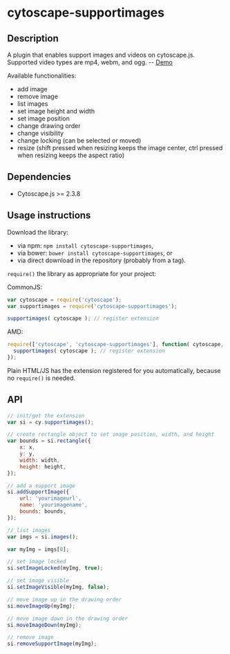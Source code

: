 cytoscape-supportimages
================================================================================


## Description

A plugin that enables support images and videos on cytoscape.js.  Supported video types are mp4, webm, and ogg. -- [Demo](https://codepen.io/ninadpchaudhari/pen/rdWMJE)

Available functionalities:
 * add image
 * remove image
 * list images
 * set image height and width
 * set image position
 * change drawing order
 * change visibility
 * change locking (can be selected or moved)
 * resize (shift pressed when resizing keeps the image center, ctrl pressed when resizing keeps the aspect ratio)


## Dependencies

 * Cytoscape.js >= 2.3.8

## Usage instructions

Download the library:
 * via npm: `npm install cytoscape-supportimages`,
 * via bower: `bower install cytoscape-supportimages`, or
 * via direct download in the repository (probably from a tag).

`require()` the library as appropriate for your project:

CommonJS:
```js
var cytoscape = require('cytoscape');
var supportimages = require('cytoscape-supportimages');

supportimages( cytoscape ); // register extension
```

AMD:
```js
require(['cytoscape', 'cytoscape-supportimages'], function( cytoscape, supportimages ){
  supportimages( cytoscape ); // register extension
});
```

Plain HTML/JS has the extension registered for you automatically, because no `require()` is needed.


## API



```js
// init/get the extension
var si = cy.supportimages();

// create rectangle object to set image position, width, and height
var bounds = si.rectangle({
	x: x,
	y: y,
	width: width,
	height: height,
});

// add a support image
si.addSupportImage({
	url: 'yourimageurl',
	name: 'yourimagename',
	bounds: bounds,
});

// list images
var imgs = si.images();

var myImg = imgs[0];

// set image locked
si.setImageLocked(myImg, true);

// set image visible
si.setImageVisible(myImg, false);

// move image up in the drawing order
si.moveImageUp(myImg);

// move image down in the drawing order
si.moveImageDown(myImg);

// remove image
si.removeSupportImage(myImg);
```
